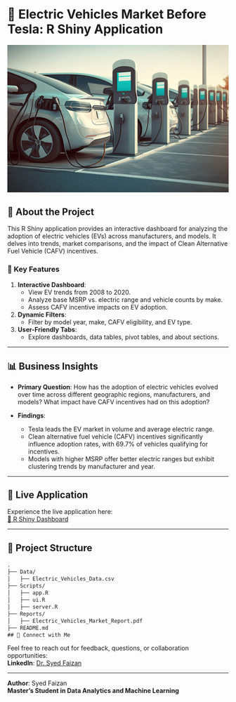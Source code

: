 # 🚗 Electric Vehicles Market Before Tesla: R Shiny Application

![Electric Vehicles Dashboard](https://github.com/SYEDFAIZAN1987/Electric-Vehicles-before-Tesla/blob/main/pic%201.jpg)

## 📘 About the Project

This R Shiny application provides an interactive dashboard for analyzing the adoption of electric vehicles (EVs) across manufacturers, and models. It delves into trends, market comparisons, and the impact of Clean Alternative Fuel Vehicle (CAFV) incentives.



### 🔑 Key Features
1. **Interactive Dashboard**:
   - View EV trends from 2008 to 2020.
   - Analyze base MSRP vs. electric range and vehicle counts by make.
   - Assess CAFV incentive impacts on EV adoption.
2. **Dynamic Filters**:
   - Filter by model year, make, CAFV eligibility, and EV type.
3. **User-Friendly Tabs**:
   - Explore dashboards, data tables, pivot tables, and about sections.

---

## 📊 Business Insights

- **Primary Question**: 
  How has the adoption of electric vehicles evolved over time across different geographic regions, manufacturers, and models? What impact have CAFV incentives had on this adoption?
  
- **Findings**:
  - Tesla leads the EV market in volume and average electric range.
  - Clean alternative fuel vehicle (CAFV) incentives significantly influence adoption rates, with 69.7% of vehicles qualifying for incentives.
  - Models with higher MSRP offer better electric ranges but exhibit clustering trends by manufacturer and year.

---

## 🌟 Live Application

Experience the live application here:  
[🚀 R Shiny Dashboard](https://syedfaizan.shinyapps.io/ALY6070_Module5_RShiny_FaizanS/)



---

## 📂 Project Structure

```
.
├── Data/
│   ├── Electric_Vehicles_Data.csv
├── Scripts/
│   ├── app.R
│   ├── ui.R
│   ├── server.R
├── Reports/
│   ├── Electric_Vehicles_Market_Report.pdf
├── README.md
## 🤝 Connect with Me
```


Feel free to reach out for feedback, questions, or collaboration opportunities:  
**LinkedIn**: [Dr. Syed Faizan](https://www.linkedin.com/in/drsyedfaizanmd/)

---

**Author**: Syed Faizan  
**Master’s Student in Data Analytics and Machine Learning**

